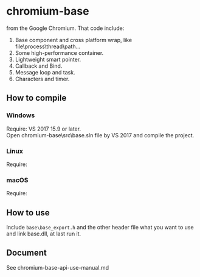 # chromium-base

from the Google Chromium. That code include:
1. Base component and cross platform wrap, like file\process\thread\path...
2. Some high-performance container.
3. Lightweight smart pointer.
4. Callback and Bind.
5. Message loop and task.
6. Characters and timer.

## How to compile
### Windows
Require: VS 2017 15.9 or later.  
Open chromium-base\src\base.sln file by VS 2017 and compile the project.
### Linux
Require:
### macOS
Require:

## How to use
Include ```base\base_export.h``` and the other header file what you want to use and link base.dll, at last run it.

## Document
See chromium-base-api-use-manual.md